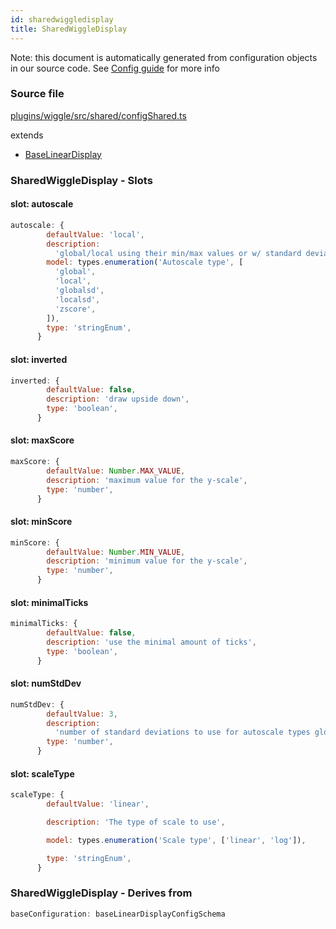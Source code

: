 ```yaml
---
id: sharedwiggledisplay
title: SharedWiggleDisplay
---
```


Note: this document is automatically generated from configuration objects in our
source code. See [Config guide](/docs/config_guide) for more info

### Source file

[plugins/wiggle/src/shared/configShared.ts](https://github.com/GMOD/jbrowse-components/blob/main/plugins/wiggle/src/shared/configShared.ts)

extends

- [BaseLinearDisplay](../baselineardisplay)

### SharedWiggleDisplay - Slots

#### slot: autoscale

```js
autoscale: {
        defaultValue: 'local',
        description:
          'global/local using their min/max values or w/ standard deviations (globalsd/localsd)',
        model: types.enumeration('Autoscale type', [
          'global',
          'local',
          'globalsd',
          'localsd',
          'zscore',
        ]),
        type: 'stringEnum',
      }
```

#### slot: inverted

```js
inverted: {
        defaultValue: false,
        description: 'draw upside down',
        type: 'boolean',
      }
```

#### slot: maxScore

```js
maxScore: {
        defaultValue: Number.MAX_VALUE,
        description: 'maximum value for the y-scale',
        type: 'number',
      }
```

#### slot: minScore

```js
minScore: {
        defaultValue: Number.MIN_VALUE,
        description: 'minimum value for the y-scale',
        type: 'number',
      }
```

#### slot: minimalTicks

```js
minimalTicks: {
        defaultValue: false,
        description: 'use the minimal amount of ticks',
        type: 'boolean',
      }
```

#### slot: numStdDev

```js
numStdDev: {
        defaultValue: 3,
        description:
          'number of standard deviations to use for autoscale types globalsd or localsd',
        type: 'number',
      }
```

#### slot: scaleType

```js
scaleType: {
        defaultValue: 'linear',

        description: 'The type of scale to use',

        model: types.enumeration('Scale type', ['linear', 'log']),

        type: 'stringEnum',
      }
```

### SharedWiggleDisplay - Derives from

```js
baseConfiguration: baseLinearDisplayConfigSchema
```
